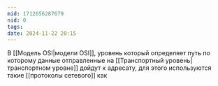 ```yaml
---
mid: 1712656287679
nid: 0
tags: 
date: 2024-11-22 20:15
---
```

В [[Модель OSI|модели OSI]], уровень который определяет путь по которому данные отправленные на [[Транспортный уровень|транспортном уровне]] дойдут к адресату, для этого используются такие [[протоколы сетевого]] как 